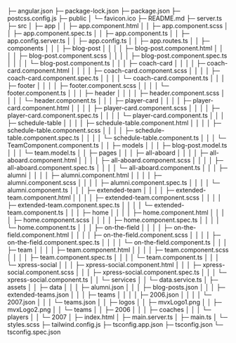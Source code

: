 ├─ angular.json
├─ package-lock.json
├─ package.json
├─ postcss.config.js
├─ public
│ └─ favicon.ico
├─ README.md
├─ server.ts
├─ src
│ ├─ app
│ │ ├─ app.component.html
│ │ ├─ app.component.scss
│ │ ├─ app.component.spec.ts
│ │ ├─ app.component.ts
│ │ ├─ app.config.server.ts
│ │ ├─ app.config.ts
│ │ ├─ app.routes.ts
│ │ ├─ components
│ │ │ ├─ blog-post
│ │ │ │ ├─ blog-post.component.html
│ │ │ │ ├─ blog-post.component.scss
│ │ │ │ ├─ blog-post.component.spec.ts
│ │ │ │ └─ blog-post.component.ts
│ │ │ ├─ coach-card
│ │ │ │ ├─ coach-card.component.html
│ │ │ │ ├─ coach-card.component.scss
│ │ │ │ ├─ coach-card.component.spec.ts
│ │ │ │ └─ coach-card.component.ts
│ │ │ ├─ footer
│ │ │ │ ├─ footer.component.scss
│ │ │ │ └─ footer.component.ts
│ │ │ ├─ header
│ │ │ │ ├─ header.component.scss
│ │ │ │ └─ header.component.ts
│ │ │ ├─ player-card
│ │ │ │ ├─ player-card.component.html
│ │ │ │ ├─ player-card.component.scss
│ │ │ │ ├─ player-card.component.spec.ts
│ │ │ │ └─ player-card.component.ts
│ │ │ ├─ schedule-table
│ │ │ │ ├─ schedule-table.component.html
│ │ │ │ ├─ schedule-table.component.scss
│ │ │ │ ├─ schedule-table.component.spec.ts
│ │ │ │ └─ schedule-table.component.ts
│ │ │ └─ TeamComponent.component.ts
│ │ ├─ models
│ │ │ ├─ blog-post.model.ts
│ │ │ └─ team.model.ts
│ │ ├─ pages
│ │ │ ├─ all-aboard
│ │ │ │ ├─ all-aboard.component.html
│ │ │ │ ├─ all-aboard.component.scss
│ │ │ │ ├─ all-aboard.component.spec.ts
│ │ │ │ └─ all-aboard.component.ts
│ │ │ ├─ alumni
│ │ │ │ ├─ alumni.component.html
│ │ │ │ ├─ alumni.component.scss
│ │ │ │ ├─ alumni.component.spec.ts
│ │ │ │ └─ alumni.component.ts
│ │ │ ├─ extended-team
│ │ │ │ ├─ extended-team.component.html
│ │ │ │ ├─ extended-team.component.scss
│ │ │ │ ├─ extended-team.component.spec.ts
│ │ │ │ └─ extended-team.component.ts
│ │ │ ├─ home
│ │ │ │ ├─ home.component.html
│ │ │ │ ├─ home.component.scss
│ │ │ │ ├─ home.component.spec.ts
│ │ │ │ └─ home.component.ts
│ │ │ ├─ on-the-field
│ │ │ │ ├─ on-the-field.component.html
│ │ │ │ ├─ on-the-field.component.scss
│ │ │ │ ├─ on-the-field.component.spec.ts
│ │ │ │ └─ on-the-field.component.ts
│ │ │ ├─ team
│ │ │ │ ├─ team.component.html
│ │ │ │ ├─ team.component.scss
│ │ │ │ ├─ team.component.spec.ts
│ │ │ │ └─ team.component.ts
│ │ │ └─ xpress-social
│ │ │ ├─ xpress-social.component.html
│ │ │ ├─ xpress-social.component.scss
│ │ │ ├─ xpress-social.component.spec.ts
│ │ │ └─ xpress-social.component.ts
│ │ └─ services
│ │ └─ data.service.ts
│ ├─ assets
│ │ ├─ data
│ │ │ ├─ alumni.json
│ │ │ ├─ blog-posts.json
│ │ │ ├─ extended-teams.json
│ │ │ ├─ teams
│ │ │ │ ├─ 2006.json
│ │ │ │ └─ 2007.json
│ │ │ └─ teams.json
│ │ ├─ logos
│ │ ├─ mvxLogo1.png
│ │ ├─ mvxLogo2.png
│ │ └─ teams
│ │ ├─ 2006
│ │ │ ├─ coaches
│ │ │ └─ players
│ │ └─ 2007
│ ├─ index.html
│ ├─ main.server.ts
│ ├─ main.ts
│ └─ styles.scss
├─ tailwind.config.js
├─ tsconfig.app.json
├─ tsconfig.json
└─ tsconfig.spec.json

```

```
